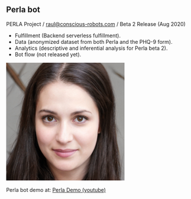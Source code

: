 ## Perla bot
PERLA Project / raul@conscious-robots.com / Beta 2 Release (Aug 2020)

- Fulfillment (Backend serverless fulfillment).
- Data (anonymized dataset from both Perla and the PHQ-9 form). 
- Analytics (descriptive and inferential analysis for Perla beta 2). 
- Bot flow (not released yet).

![Perla's face (generated with StyleGAN2)](Perla_320.png)

Perla bot demo at: [Perla Demo (youtube)](https://www.youtube.com/watch?v=1ph-8UHc2IM)

